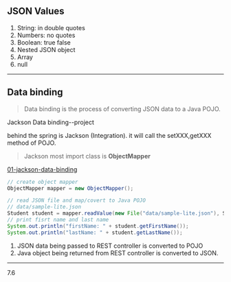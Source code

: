 
## JSON Values

1. String: in double quotes
2. Numbers: no quotes
3. Boolean: true false
4. Nested JSON object
5. Array
6. null
   
-------

## Data binding

> Data binding is the process of converting JSON data to a Java POJO.


Jackson Data binding--project

behind the spring is Jackson (Integration). it will call the setXXX,getXXX method of POJO.


> Jackson most import class is **ObjectMapper**

[01-jackson-data-binding](./05-spring-rest/01-jackson-data-binding)
```java
// create object mapper
ObjectMapper mapper = new ObjectMapper();

// read JSON file and map/covert to Java POJO
// data/sample-lite.json
Student student = mapper.readValue(new File("data/sample-lite.json"), Student.class);
// print fisrt name and last name
System.out.println("firstName: " + student.getFirstName());
System.out.println("lastName: " + student.getLastName());
```
 
1. JSON data being passed to REST controller is converted to POJO
2. Java object being returned from REST controller is converted to JSON.


----------

7.6 

